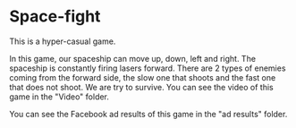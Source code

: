 # Space-fight

This is a hyper-casual game.

In this game, our spaceship can move up, down, left and right. 
The spaceship is constantly firing lasers forward.
There are 2 types of enemies coming from the forward side, the slow one that shoots and the fast one that does not shoot.
We are try to survive.
You can see the video of this game in the "Video" folder.

You can see the Facebook ad results of this game in the "ad results" folder.
